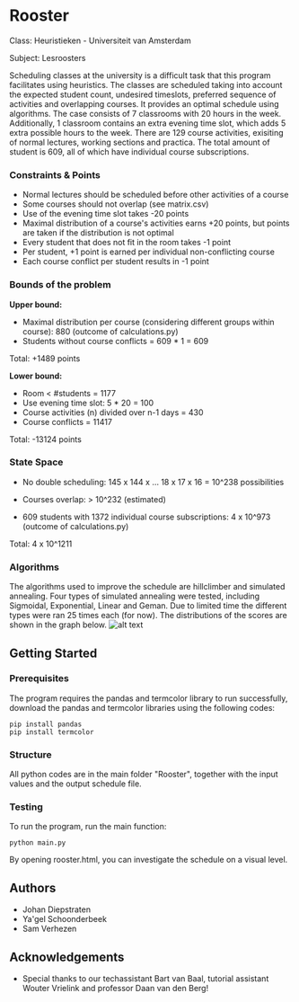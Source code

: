# Rooster
Class: Heuristieken - Universiteit van Amsterdam

Subject: Lesroosters

Scheduling classes at the university is a difficult task that this program facilitates using heuristics. The classes are scheduled taking into account the expected student count, undesired timeslots, preferred sequence of activities and overlapping courses. It provides an optimal schedule using algorithms. The case consists of 7 classrooms with 20 hours in the week. Additionally, 1 classroom contains an extra evening time slot, which adds 5 extra possible hours to the week. There are 129 course activities, exisiting of normal lectures, working sections and practica. The total amount of student is 609, all of which have individual course subscriptions.

### Constraints & Points
* Normal lectures should be scheduled before other activities of a course
* Some courses should not overlap (see matrix.csv)
* Use of the evening time slot takes -20 points
* Maximal distribution of a course's activities earns +20 points, but points are taken if the distribution is not optimal
* Every student that does not fit in the room takes -1 point
* Per student, +1 point is earned per individual non-conflicting course
* Each course conflict per student results in -1 point

### Bounds of the problem
**Upper bound:**	 

* Maximal distribution per course (considering different groups within course): 880 (outcome of calculations.py)
* Students without course conflicts = 609 * 1 = 609

Total: +1489 points

**Lower bound:** 

* Room < #students = 1177
* Use evening time slot: 5 * 20 = 100
* Course activities (n) divided over n-1 days = 430
* Course conflicts = 11417

Total: -13124 points

### State Space
+ No double scheduling: 145 x 144 x … 18 x 17 x 16 = 10^238 possibilities 

+ Courses overlap: > 10^232 (estimated)

+ 609 students with 1372 individual course subscriptions: 4 x 10^973 (outcome of calculations.py)


Total: 4 x 10^1211

### Algorithms
The algorithms used to improve the schedule are hillclimber and simulated annealing. Four types of simulated annealing were tested, including Sigmoidal, Exponential, Linear and Geman. Due to limited time the different types were ran 25 times each (for now). The distributions of the scores are shown in the graph below.
 ![alt text](https://github.com/samverh/Rooster/algorithms_visualisations/sim_annealing_types.png "Simulated Annealing Types")

## Getting Started
### Prerequisites
The program requires the pandas and termcolor library to run successfully, download the pandas and termcolor libraries using the following codes:

```
pip install pandas
pip install termcolor
```

### Structure
All python codes are in the main folder "Rooster", together with the input values and the output schedule file.

### Testing
To run the program, run the main function:

```
python main.py
```

By opening rooster.html, you can investigate the schedule on a visual level.

## Authors
* Johan Diepstraten
* Ya'gel Schoonderbeek
* Sam Verhezen

## Acknowledgements
* Special thanks to our techassistant Bart van Baal, tutorial assistant Wouter Vrielink and professor Daan van den Berg!
